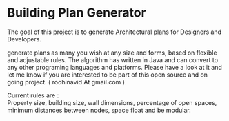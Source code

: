 # Building Plan Generator
The goal of this project is to generate Architectural plans for Designers and Developers.

generate plans as many you wish at any size and forms, based on flexible and adjustable rules. The algorithm has written in Java and can convert to any other programing languages and platforms. Please have a look at it and let me know if you are interested to be part of this open source and on going project. ( roohinavid At gmail.com )

Current rules are :  
Property size, building size, wall dimensions, percentage of open spaces, minimum distances between nodes, space float and be modular. 
